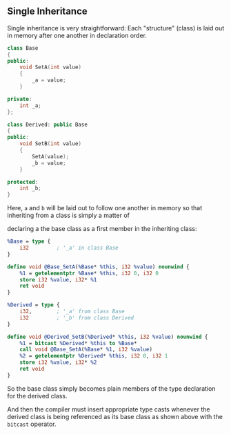## Single Inheritance


Single inheritance is very straightforward: Each "structure" (class) is laid out in memory after one another in declaration order.

```cpp
class Base
{
public:
	void SetA(int value)
	{
		_a = value;
	}

private:
	int _a;
};

class Derived: public Base
{
public:
	void SetB(int value)
	{
		SetA(value);
		_b = value;
	}

protected:
	int _b;
}
```
Here, `a` and `b` will be laid out to follow one another in memory so that inheriting from a class is simply a matter of

declaring a the base class as a first member in the inheriting class:

```ll
%Base = type {
	i32         ; '_a' in class Base
}

define void @Base_SetA(%Base* %this, i32 %value) nounwind {
	%1 = getelementptr %Base* %this, i32 0, i32 0
	store i32 %value, i32* %1
	ret void
}

%Derived = type {
	i32,        ; '_a' from class Base
	i32         ; '_b' from class Derived
}

define void @Derived_SetB(%Derived* %this, i32 %value) nounwind {
	%1 = bitcast %Derived* %this to %Base*
	call void @Base_SetA(%Base* %1, i32 %value)
	%2 = getelementptr %Derived* %this, i32 0, i32 1
	store i32 %value, i32* %2
	ret void
}
```
So the base class simply becomes plain members of the type declaration for the derived class.


And then the compiler must insert appropriate type casts whenever the derived class is being referenced as its base class as shown
above with the `bitcast` operator.


